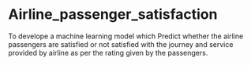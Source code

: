 # Airline_passenger_satisfaction
To develope a machine learning model which Predict whether the airline passengers are satisfied or not satisfied with the journey and service provided by airline as per the rating given by the passengers.

